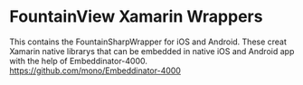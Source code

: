 # FountainView Xamarin Wrappers
This contains the FountainSharpWrapper for iOS and Android. These creat Xamarin native librarys that can be embedded in native iOS and Android app with the help of Embeddinator-4000.
https://github.com/mono/Embeddinator-4000
